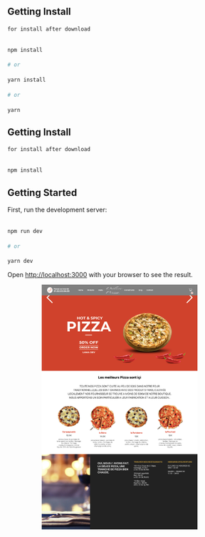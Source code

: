 
## Getting Install 
    for install after download
```bash

npm install

# or

yarn install

# or

yarn

```

## Getting Install 
    for install after download
```bash

npm install

```

## Getting Started

First, run the development server:

```bash

npm run dev

# or

yarn dev

```

Open [http://localhost:3000](http://localhost:3000) with your browser to see the result.



<p align="center">
<img src="https://github.com/peter-centini/resto-pizza-nextjs/blob/dev/site%20pizza.jpeg" width="350" title="project img">
</p>
